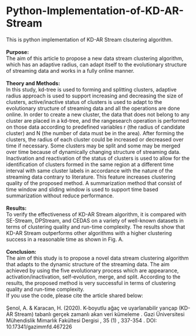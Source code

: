 # Python-Implementation-of-KD-AR-Stream

This is python implementation of KD-AR Stream clsutering algorithm.
<br><br>
<b>Purpose:</b><br> The aim of this article to propose a new data stream clustering algorithm, which has an adaptive
radius, can adapt itself to the evolutionary structure of streaming data and works in a fully online manner.<br><br>
<b>Theory and Methods:</b><br>
In this study, kd-tree is used to forming and splitting clusters, adaptive radius approach is used to support
increasing and decreasing the size of clusters, active/inactive status of clusters is used to adapt to the
evolutionary structure of streaming data and all the operations are done online. In order to create a new cluster,
the data that does not belong to any cluster are placed in a kd-tree, and the rangesearch operation is performed
on those data according to predefined variables r (the radius of candidate cluster) and N (the number of data
must be in the area). After forming the clusters, the radius of each cluster could be increased or decreased over
time if necessary. Some clusters may be split and some may be merged over time because of dynamically
changing structure of streaming data. Inactivation and reactivation of the status of clusters is used to allow for
the identification of clusters formed in the same region at a different time interval with same cluster labels in
accordance with the nature of the streaming data contrary to literature. This feature increases clustering quality
of the proposed method. A summarization method that consist of time window and sliding window is used to
support time based summarization without reduce performance.<br><br>
<b>Results:</b><br>
To verify the effectiveness of KD-AR Stream algorithm, it is compared with SE-Stream, DPStream, and
CEDAS on a variety of well-known datasets in terms of clustering quality and run-time complexity. The results
show that KD-AR Stream outperforms other algorithms with a higher clustering success in a reasonable time
as shown in Fig. A.<br><br>
<b>Conclusion:</b><br>
The aim of this study is to propose a novel data stream clustering algorithm that adapts to the dynamic structure
of the streaming data. The aim achieved by using the five evolutionary process which are appearance,
activation/inactivation, self-evolution, merge, and split. According to the results, the proposed method is very
successful in terms of clustering quality and run-time complexity. 
<br>
If you use the code, please cite the article shared below:<br><br>
Şenol, A. & Karacan, H. (2020). K-boyutlu ağaç ve uyarlanabilir yarıçap (KD-AR Stream) tabanlı gerçek zamanlı akan veri kümeleme . Gazi Üniversitesi Mühendislik Mimarlık Fakültesi Dergisi , 35 (1) , 337-354 . DOI: 10.17341/gazimmfd.467226
